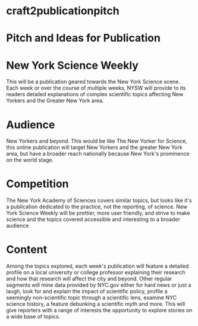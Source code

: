 # craft2publicationpitch
# Pitch and Ideas for Publication

# New York Science Weekly 
This will be a publication geared towards the New York Science scene. Each week or over the course of multiple weeks, NYSW will provide to its readers detailed explanations of complex scientific topics affecting New Yorkers and the Greater New York area. 

# Audience
New Yorkers and beyond. This would be like The New Yorker for Science, this online publication will target New Yorkers and the greater New York area, but have a broader reach nationally because New York's prominence on the world stage. 

# Competition
The New York Academy of Sciences covers similar topics, but looks like it's a publication dedicated to the practice, not the reporting, of science. New York Science Weekly will be prettier, more user friendly, and strive to make science and the topics covered accessible and interesting to a broader audience

# Content
Among the topics explored, each week's publication will feature a detailed profile on a local university or college professor explaining their research and how that research will affect the city and beyond. Other regular segments will mine data provided by NYC.gov either for hard news or just a laugh, look for and explain the impact of scientific policy, profile a seemingly non-scientific topic through a scientific lens, examine NYC science history, a feature debunking a scientific myth and more. This will give reporters with a range of interests the opportunity to explore stories on a wide base of topics.

